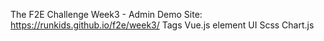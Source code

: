 The F2E Challenge Week3 - Admin
Demo Site: https://runkids.github.io/f2e/week3/
Tags
Vue.js
element UI
Scss
Chart.js